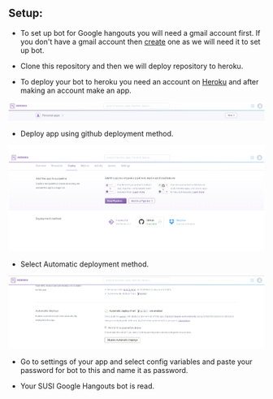 ## Setup:

- To set up bot for Google hangouts you will need a gmail account first. If you don&#39;t have a gmail account then [create](https://accounts.google.com/SignUp?hl=en-GB) one as we will need it to set up bot.

- Clone this repository and then we will deploy repository to heroku.

- To deploy your bot to heroku you need an account on [Heroku](https://www.heroku.com/) and after making an account make an app.

<img src="./docs/images/login.png" alt="login">

- Deploy app using github deployment method.

<img src="./docs/images/deployment.png" alt="deployment">

- Select Automatic deployment method.

<img src="./docs/images/automatic_deployment.png" alt="automatic_deployment">

- Go to settings of your app and select config variables and paste your password for bot to this and name it as password. 

- Your SUSI Google Hangouts bot is read. 